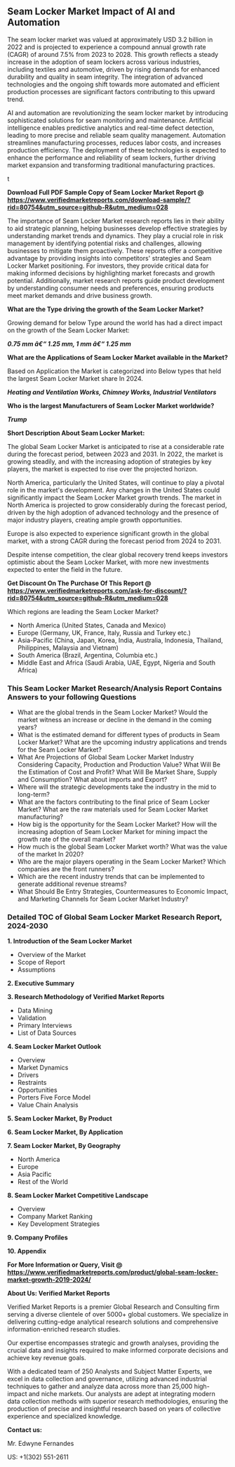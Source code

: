 <h2>Seam Locker Market Impact of AI and Automation</h2><p>The seam locker market was valued at approximately USD 3.2 billion in 2022 and is projected to experience a compound annual growth rate (CAGR) of around 7.5% from 2023 to 2028. This growth reflects a steady increase in the adoption of seam lockers across various industries, including textiles and automotive, driven by rising demands for enhanced durability and quality in seam integrity. The integration of advanced technologies and the ongoing shift towards more automated and efficient production processes are significant factors contributing to this upward trend.</p><p>AI and automation are revolutionizing the seam locker market by introducing sophisticated solutions for seam monitoring and maintenance. Artificial intelligence enables predictive analytics and real-time defect detection, leading to more precise and reliable seam quality management. Automation streamlines manufacturing processes, reduces labor costs, and increases production efficiency. The deployment of these technologies is expected to enhance the performance and reliability of seam lockers, further driving market expansion and transforming traditional manufacturing practices.</p>t</p><p id="" class=""><strong>Download Full PDF Sample Copy of Seam Locker Market Report @ <a href="https://www.verifiedmarketreports.com/download-sample/?rid=80754&utm_source=github-R&utm_medium=028" target="_blank">https://www.verifiedmarketreports.com/download-sample/?rid=80754&utm_source=github-R&utm_medium=028</a></strong></p><p>The importance of&nbsp;Seam Locker Market research reports lies in their ability to aid strategic planning, helping businesses develop effective strategies by understanding market trends and dynamics. They play a crucial role in risk management by identifying potential risks and challenges, allowing businesses to mitigate them proactively. These reports offer a competitive advantage by providing insights into competitors' strategies and Seam Locker Market positioning. For investors, they provide critical data for making informed decisions by highlighting market forecasts and growth potential. Additionally, market research reports guide product development by understanding consumer needs and preferences, ensuring products meet market demands and drive business growth.</p><p><strong>What are the&nbsp;Type driving the growth of the Seam Locker Market?</strong></p><p id="" class="">Growing demand for below Type around the world has had a direct impact on the growth of the Seam Locker Market:</p><em><strong>0.75 mm â€“ 1.25 mm, 1 mm â€“ 1.25 mm</strong></em></p><strong>What are the&nbsp;Applications&nbsp;of Seam Locker Market available in the Market?</strong></p><p id="" class="">Based on Application the Market is categorized into Below types that held the largest Seam Locker Market share In 2024.</p><em><strong>Heating and Ventilation Works, Chimney Works, Industrial Ventilators</strong></em></p><strong>Who is the largest Manufacturers of Seam Locker Market worldwide?</strong></p><p><em><strong>Trump</strong></em></p><p id="" class=""><strong>Short Description About Seam Locker Market:</strong></p><p>The global Seam Locker Market is anticipated to rise at a considerable rate during the forecast period, between 2023 and 2031. In 2022, the market is growing steadily, and with the increasing adoption of strategies by key players, the market is expected to rise over the projected horizon.</p><p>North America, particularly the United States, will continue to play a pivotal role in the market's development. Any changes in the United States could significantly impact the Seam Locker Market growth trends. The market in North America is projected to grow considerably during the forecast period, driven by the high adoption of advanced technology and the presence of major industry players, creating ample growth opportunities.</p><p>Europe is also expected to experience significant growth in the global market, with a strong CAGR during the forecast period from 2024 to 2031.</p><p>Despite intense competition, the clear global recovery trend keeps investors optimistic about the Seam Locker Market, with more new investments expected to enter the field in the future.</p><p id="" class=""><strong>Get Discount On The Purchase Of This Report @ <a href="https://www.verifiedmarketreports.com/ask-for-discount/?rid=80754&utm_source=github-R&utm_medium=028" target="_blank">https://www.verifiedmarketreports.com/ask-for-discount/?rid=80754&utm_source=github-R&utm_medium=028</a></strong></p>Which regions are leading the Seam Locker Market?</p><ul><li>North America (United States, Canada and Mexico)</li><li>Europe (Germany, UK, France, Italy, Russia and Turkey etc.)</li><li>Asia-Pacific (China, Japan, Korea, India, Australia, Indonesia, Thailand, Philippines, Malaysia and Vietnam)</li><li>South America (Brazil, Argentina, Columbia etc.)</li><li>Middle East and Africa (Saudi Arabia, UAE, Egypt, Nigeria and South Africa)</li></ul><h3 id="" class="">This Seam Locker Market Research/Analysis Report Contains Answers to your following Questions</h3><ul><li>What are the global trends in the Seam Locker Market? Would the market witness an increase or decline in the demand in the coming years?</li><li>What is the estimated demand for different types of products in Seam Locker Market? What are the upcoming industry applications and trends for the Seam Locker Market?</li><li>What Are Projections of Global Seam Locker Market Industry Considering Capacity, Production and Production Value? What Will Be the Estimation of Cost and Profit? What Will Be Market Share, Supply and Consumption? What about imports and Export?</li><li>Where will the strategic developments take the industry in the mid to long-term?</li><li>What are the factors contributing to the final price of Seam Locker Market? What are the raw materials used for Seam Locker Market manufacturing?</li><li>How big is the opportunity for the Seam Locker Market? How will the increasing adoption of Seam Locker Market for mining impact the growth rate of the overall market?</li><li>How much is the global Seam Locker Market worth? What was the value of the market In 2020?</li><li>Who are the major players operating in the Seam Locker Market? Which companies are the front runners?</li><li>Which are the recent industry trends that can be implemented to generate additional revenue streams?</li><li>What Should Be Entry Strategies, Countermeasures to Economic Impact, and Marketing Channels for Seam Locker Market Industry?</li></ul><h3 id="" class="">Detailed TOC of Global Seam Locker Market Research Report, 2024-2030</h3><p id="" class=""><strong>1. Introduction of the Seam Locker Market</strong></p><ul><li>Overview of the Market</li><li>Scope of Report</li><li>Assumptions</li></ul><p id="" class=""><strong>2. Executive Summary</strong></p><p id="" class=""><strong>3. Research Methodology of Verified Market Reports</strong></p><ul><li>Data Mining</li><li>Validation</li><li>Primary Interviews</li><li>List of Data Sources</li></ul><p id="" class=""><strong>4. Seam Locker Market Outlook</strong></p><ul><li>Overview</li><li>Market Dynamics</li><li>Drivers</li><li>Restraints</li><li>Opportunities</li><li>Porters Five Force Model</li><li>Value Chain Analysis</li></ul><p id="" class=""><strong>5. Seam Locker Market, By Product</strong></p><p id="" class=""><strong>6. Seam Locker Market, By Application</strong></p><p id="" class=""><strong>7. Seam Locker Market, By Geography</strong></p><ul><li>North America</li><li>Europe</li><li>Asia Pacific</li><li>Rest of the World</li></ul><p id="" class=""><strong>8. Seam Locker Market Competitive Landscape</strong></p><ul><li>Overview</li><li>Company Market Ranking</li><li>Key Development Strategies</li></ul><p id="" class=""><strong>9. Company Profiles</strong></p><p id="" class=""><strong>10. Appendix</strong></p><p id="" class=""><strong>For More Information or Query, Visit @ <a href="https://www.verifiedmarketreports.com/product/global-seam-locker-market-growth-2019-2024/" target="_blank">https://www.verifiedmarketreports.com/product/global-seam-locker-market-growth-2019-2024/</a></strong></p><p id="" class=""><strong>About Us: Verified Market Reports</strong></p><p id="" class="">Verified Market Reports is a premier Global Research and Consulting firm serving a diverse clientele of over 5000+ global customers. We specialize in delivering cutting-edge analytical research solutions and comprehensive information-enriched research studies.</p><p id="" class="">Our expertise encompasses strategic and growth analyses, providing the crucial data and insights required to make informed corporate decisions and achieve key revenue goals.</p><p id="" class="">With a dedicated team of 250 Analysts and Subject Matter Experts, we excel in data collection and governance, utilizing advanced industrial techniques to gather and analyze data across more than 25,000 high-impact and niche markets. Our analysts are adept at integrating modern data collection methods with superior research methodologies, ensuring the production of precise and insightful research based on years of collective experience and specialized knowledge.</p><p id="" class=""><strong>Contact us:</strong></p><p id="" class="">Mr. Edwyne Fernandes</p><p id="" class="">US: +1(302) 551-2611</p>